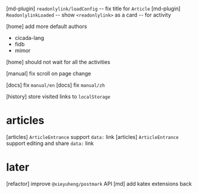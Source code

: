 [md-plugin] `readonlylink/loadConfig` -- fix title for `Article`
[md-plugin] `ReadonlylinkLoaded` -- show `<readonlylink>` as a card -- for activity

[home] add more default authors

- cicada-lang
- fidb
- mimor

[home] should not wait for all the activities

[manual] fix scroll on page change

[docs] fix `manual/en`
[docs] fix `manual/zh`

[history] store visited links to `localStorage`

# articles

[articles] `ArticleEntrance` support `data:` link
[articles] `ArticleEntrance` support editing and share `data:` link

# later

[refactor] improve `@xieyuheng/postmark` API
[md] add katex extensions back
